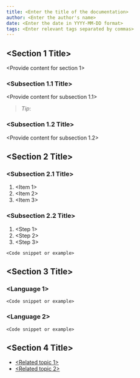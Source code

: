 ```yaml
---
title: <Enter the title of the documentation>
author: <Enter the author's name>
date: <Enter the date in YYYY-MM-DD format>
tags: <Enter relevant tags separated by commas>
---
```


<Provide a brief introduction or overview of the topic being documented>

## <Section 1 Title>

<Provide content for section 1>

### <Subsection 1.1 Title>

<Provide content for subsection 1.1>

> *Tip*: <Provide a helpful tip or suggestion related to the content>

### <Subsection 1.2 Title>

<Provide content for subsection 1.2>

## <Section 2 Title>

### <Subsection 2.1 Title>

<Provide a checklist or list of items>

1. <Item 1>
2. <Item 2>
3. <Item 3>

### <Subsection 2.2 Title>

<Provide step-by-step instructions>

1. <Step 1>
2. <Step 2>
3. <Step 3>

<Provide an example of the expected output or result>

```<language> <Filename>
<Code snippet or example>
```

## <Section 3 Title>

<Provide additional examples or code snippets for different programming languages>

### <Language 1>

```<language>
<Code snippet or example>
```

### <Language 2>

```<language>
<Code snippet or example>
```

## <Section 4 Title>

<Provide information about next steps or related topics>

- [<Related topic 1>](<URL for related topic 1>)
- [<Related topic 2>](<URL for related topic 2>)